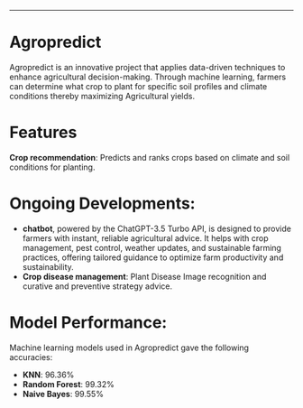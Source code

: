***

# Agropredict
Agropredict is an innovative project that applies data-driven techniques to enhance agricultural decision-making. Through machine learning, farmers can determine what crop to plant for specific soil profiles and climate conditions thereby maximizing Agricultural yields.

# Features
**Crop recommendation**: Predicts and ranks crops based on climate and soil conditions for planting.

# Ongoing Developments:
* **chatbot**, powered by the ChatGPT-3.5 Turbo API,  is designed to provide farmers with instant, reliable agricultural advice. It helps with crop management, pest control, weather updates, and sustainable farming practices, offering tailored guidance to optimize farm productivity and sustainability.
* **Crop disease management**: Plant Disease Image recognition and curative and preventive strategy advice.

# Model Performance:
Machine learning models used in Agropredict gave the following accuracies:
  * **KNN**: 96.36%
  * **Random Forest**: 99.32%
  * **Naive Bayes**: 99.55%



